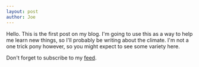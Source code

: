 ```yaml
---
layout: post
author: Joe
---
```

Hello. This is the first post on my blog. I'm going to use this as a way to help me learn new things, so I'll probably be writing
about the climate. I'm not a one trick pony however, so you might expect to see some variety here.

Don't forget to subscribe to my [feed](/feed.xml).